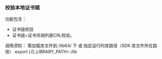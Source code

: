 ### 校验本地证书链

功能包含：
* 证书链校验
* 证书链+证书吊销列表CRL校验。

调用须知：
需加载库文件到 /lib64/ 下 或 指定运行时库路径（SDK 库文件所在路径）
export LD_LIBRARY_PATH=./lib

